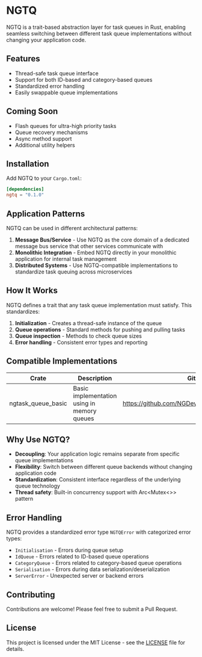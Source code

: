 # NGTQ
NGTQ is a trait-based abstraction layer for task queues in Rust, enabling seamless switching between different task queue implementations without changing your application code.

## Features

- Thread-safe task queue interface
- Support for both ID-based and category-based queues
- Standardized error handling
- Easily swappable queue implementations

## Coming Soon

- Flash queues for ultra-high priority tasks
- Queue recovery mechanisms
- Async method support
- Additional utility helpers

## Installation

Add NGTQ to your `Cargo.toml`:

```toml
[dependencies]
ngtq = "0.1.0"
```

## Application Patterns

NGTQ can be used in different architectural patterns:

1. **Message Bus/Service** - Use NGTQ as the core domain of a dedicated message bus service that other services communicate with
2. **Monolithic Integration** - Embed NGTQ directly in your monolithic application for internal task management
3. **Distributed Systems** - Use NGTQ-compatible implementations to standardize task queuing across microservices

## How It Works

NGTQ defines a trait that any task queue implementation must satisfy. This standardizes:

1. **Initialization** - Creates a thread-safe instance of the queue
2. **Queue operations** - Standard methods for pushing and pulling tasks
3. **Queue inspection** - Methods to check queue sizes
4. **Error handling** - Consistent error types and reporting

## Compatible Implementations

| Crate | Description | Github Repo |
|----------|----------|----------|
| ngtask_queue_basic | Basic implementation using in memory queues | https://github.com/NGDeveloper125/NGTaskQueue_Basic |

## Why Use NGTQ?

- **Decoupling**: Your application logic remains separate from specific queue implementations
- **Flexibility**: Switch between different queue backends without changing application code
- **Standardization**: Consistent interface regardless of the underlying queue technology
- **Thread safety**: Built-in concurrency support with Arc<Mutex<>> pattern

## Error Handling

NGTQ provides a standardized error type `NGTQError` with categorized error types:

- `Initialisation` - Errors during queue setup
- `IdQueue` - Errors related to ID-based queue operations
- `CategoryQueue` - Errors related to category-based queue operations
- `Serialisation` - Errors during data serialization/deserialization
- `ServerError` - Unexpected server or backend errors

## Contributing

Contributions are welcome! Please feel free to submit a Pull Request.

## License

This project is licensed under the MIT License - see the [LICENSE](LICENSE) file for details.
